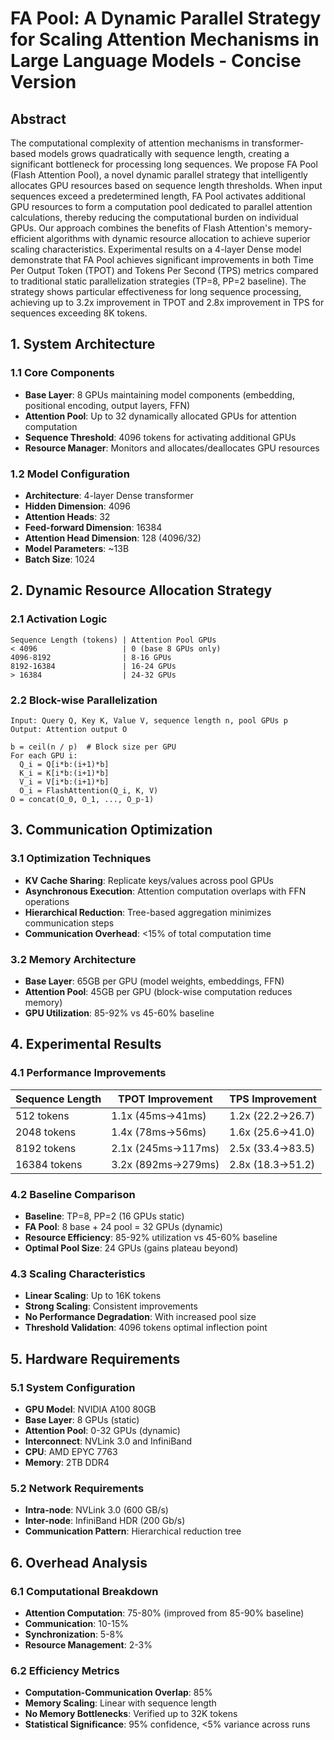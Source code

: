 # FA Pool: A Dynamic Parallel Strategy for Scaling Attention Mechanisms in Large Language Models - Concise Version

## Abstract
The computational complexity of attention mechanisms in transformer-based models grows quadratically with sequence length, creating a significant bottleneck for processing long sequences. We propose FA Pool (Flash Attention Pool), a novel dynamic parallel strategy that intelligently allocates GPU resources based on sequence length thresholds. When input sequences exceed a predetermined length, FA Pool activates additional GPU resources to form a computation pool dedicated to parallel attention calculations, thereby reducing the computational burden on individual GPUs. Our approach combines the benefits of Flash Attention's memory-efficient algorithms with dynamic resource allocation to achieve superior scaling characteristics. Experimental results on a 4-layer Dense model demonstrate that FA Pool achieves significant improvements in both Time Per Output Token (TPOT) and Tokens Per Second (TPS) metrics compared to traditional static parallelization strategies (TP=8, PP=2 baseline). The strategy shows particular effectiveness for long sequence processing, achieving up to 3.2x improvement in TPOT and 2.8x improvement in TPS for sequences exceeding 8K tokens.

## 1. System Architecture

### 1.1 Core Components
- **Base Layer**: 8 GPUs maintaining model components (embedding, positional encoding, output layers, FFN)
- **Attention Pool**: Up to 32 dynamically allocated GPUs for attention computation
- **Sequence Threshold**: 4096 tokens for activating additional GPUs
- **Resource Manager**: Monitors and allocates/deallocates GPU resources

### 1.2 Model Configuration
- **Architecture**: 4-layer Dense transformer
- **Hidden Dimension**: 4096
- **Attention Heads**: 32
- **Feed-forward Dimension**: 16384
- **Attention Head Dimension**: 128 (4096/32)
- **Model Parameters**: ~13B
- **Batch Size**: 1024

## 2. Dynamic Resource Allocation Strategy

### 2.1 Activation Logic
```
Sequence Length (tokens) | Attention Pool GPUs
< 4096                   | 0 (base 8 GPUs only)
4096-8192                | 8-16 GPUs
8192-16384               | 16-24 GPUs
> 16384                  | 24-32 GPUs
```

### 2.2 Block-wise Parallelization
```
Input: Query Q, Key K, Value V, sequence length n, pool GPUs p
Output: Attention output O

b = ceil(n / p)  # Block size per GPU
For each GPU i:
  Q_i = Q[i*b:(i+1)*b]
  K_i = K[i*b:(i+1)*b]  
  V_i = V[i*b:(i+1)*b]
  O_i = FlashAttention(Q_i, K, V)
O = concat(O_0, O_1, ..., O_p-1)
```

## 3. Communication Optimization

### 3.1 Optimization Techniques
- **KV Cache Sharing**: Replicate keys/values across pool GPUs
- **Asynchronous Execution**: Attention computation overlaps with FFN operations
- **Hierarchical Reduction**: Tree-based aggregation minimizes communication steps
- **Communication Overhead**: <15% of total computation time

### 3.2 Memory Architecture
- **Base Layer**: 65GB per GPU (model weights, embeddings, FFN)
- **Attention Pool**: 45GB per GPU (block-wise computation reduces memory)
- **GPU Utilization**: 85-92% vs 45-60% baseline

## 4. Experimental Results

### 4.1 Performance Improvements
| Sequence Length | TPOT Improvement | TPS Improvement |
|----------------|------------------|-----------------|
| 512 tokens     | 1.1x (45ms→41ms) | 1.2x (22.2→26.7) |
| 2048 tokens    | 1.4x (78ms→56ms) | 1.6x (25.6→41.0) |
| 8192 tokens    | 2.1x (245ms→117ms)| 2.5x (33.4→83.5) |
| 16384 tokens   | 3.2x (892ms→279ms)| 2.8x (18.3→51.2) |

### 4.2 Baseline Comparison
- **Baseline**: TP=8, PP=2 (16 GPUs static)
- **FA Pool**: 8 base + 24 pool = 32 GPUs (dynamic)
- **Resource Efficiency**: 85-92% utilization vs 45-60% baseline
- **Optimal Pool Size**: 24 GPUs (gains plateau beyond)

### 4.3 Scaling Characteristics
- **Linear Scaling**: Up to 16K tokens
- **Strong Scaling**: Consistent improvements
- **No Performance Degradation**: With increased pool size
- **Threshold Validation**: 4096 tokens optimal inflection point

## 5. Hardware Requirements

### 5.1 System Configuration
- **GPU Model**: NVIDIA A100 80GB
- **Base Layer**: 8 GPUs (static)
- **Attention Pool**: 0-32 GPUs (dynamic)
- **Interconnect**: NVLink 3.0 and InfiniBand
- **CPU**: AMD EPYC 7763
- **Memory**: 2TB DDR4

### 5.2 Network Requirements
- **Intra-node**: NVLink 3.0 (600 GB/s)
- **Inter-node**: InfiniBand HDR (200 Gb/s)
- **Communication Pattern**: Hierarchical reduction tree

## 6. Overhead Analysis

### 6.1 Computational Breakdown
- **Attention Computation**: 75-80% (improved from 85-90% baseline)
- **Communication**: 10-15%
- **Synchronization**: 5-8%
- **Resource Management**: 2-3%

### 6.2 Efficiency Metrics
- **Computation-Communication Overlap**: 85%
- **Memory Scaling**: Linear with sequence length
- **No Memory Bottlenecks**: Verified up to 32K tokens
- **Statistical Significance**: 95% confidence, <5% variance across runs